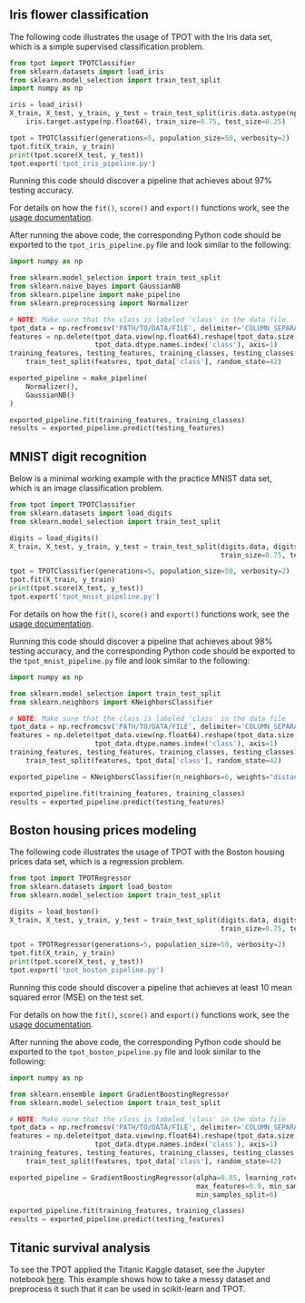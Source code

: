 ## Iris flower classification

The following code illustrates the usage of TPOT with the Iris data set, which is a simple supervised classification problem.

```Python
from tpot import TPOTClassifier
from sklearn.datasets import load_iris
from sklearn.model_selection import train_test_split
import numpy as np

iris = load_iris()
X_train, X_test, y_train, y_test = train_test_split(iris.data.astype(np.float64),
    iris.target.astype(np.float64), train_size=0.75, test_size=0.25)

tpot = TPOTClassifier(generations=5, population_size=50, verbosity=2)
tpot.fit(X_train, y_train)
print(tpot.score(X_test, y_test))
tpot.export('tpot_iris_pipeline.py')
```

Running this code should discover a pipeline that achieves about 97% testing accuracy.

For details on how the `fit()`, `score()` and `export()` functions work, see the [usage documentation](/using/).

After running the above code, the corresponding Python code should be exported to the `tpot_iris_pipeline.py` file and look similar to the following:

```Python
import numpy as np

from sklearn.model_selection import train_test_split
from sklearn.naive_bayes import GaussianNB
from sklearn.pipeline import make_pipeline
from sklearn.preprocessing import Normalizer

# NOTE: Make sure that the class is labeled 'class' in the data file
tpot_data = np.recfromcsv('PATH/TO/DATA/FILE', delimiter='COLUMN_SEPARATOR', dtype=np.float64)
features = np.delete(tpot_data.view(np.float64).reshape(tpot_data.size, -1),
                     tpot_data.dtype.names.index('class'), axis=1)
training_features, testing_features, training_classes, testing_classes = \
    train_test_split(features, tpot_data['class'], random_state=42)

exported_pipeline = make_pipeline(
    Normalizer(),
    GaussianNB()
)

exported_pipeline.fit(training_features, training_classes)
results = exported_pipeline.predict(testing_features)
```

## MNIST digit recognition

Below is a minimal working example with the practice MNIST data set, which is an image classification problem.

```Python
from tpot import TPOTClassifier
from sklearn.datasets import load_digits
from sklearn.model_selection import train_test_split

digits = load_digits()
X_train, X_test, y_train, y_test = train_test_split(digits.data, digits.target,
                                                    train_size=0.75, test_size=0.25)

tpot = TPOTClassifier(generations=5, population_size=50, verbosity=2)
tpot.fit(X_train, y_train)
print(tpot.score(X_test, y_test))
tpot.export('tpot_mnist_pipeline.py')
```

For details on how the `fit()`, `score()` and `export()` functions work, see the [usage documentation](/using/).

Running this code should discover a pipeline that achieves about 98% testing accuracy, and the corresponding Python code should be exported to the `tpot_mnist_pipeline.py` file and look similar to the following:

```Python
import numpy as np

from sklearn.model_selection import train_test_split
from sklearn.neighbors import KNeighborsClassifier

# NOTE: Make sure that the class is labeled 'class' in the data file
tpot_data = np.recfromcsv('PATH/TO/DATA/FILE', delimiter='COLUMN_SEPARATOR', dtype=np.float64)
features = np.delete(tpot_data.view(np.float64).reshape(tpot_data.size, -1),
                     tpot_data.dtype.names.index('class'), axis=1)
training_features, testing_features, training_classes, testing_classes = \
    train_test_split(features, tpot_data['class'], random_state=42)

exported_pipeline = KNeighborsClassifier(n_neighbors=6, weights="distance")

exported_pipeline.fit(training_features, training_classes)
results = exported_pipeline.predict(testing_features)
```

## Boston housing prices modeling

The following code illustrates the usage of TPOT with the Boston housing prices data set, which is a regression problem.

```Python
from tpot import TPOTRegressor
from sklearn.datasets import load_boston
from sklearn.model_selection import train_test_split

digits = load_boston()
X_train, X_test, y_train, y_test = train_test_split(digits.data, digits.target,
                                                    train_size=0.75, test_size=0.25)

tpot = TPOTRegressor(generations=5, population_size=50, verbosity=2)
tpot.fit(X_train, y_train)
print(tpot.score(X_test, y_test))
tpot.export('tpot_boston_pipeline.py')
```

Running this code should discover a pipeline that achieves at least 10 mean squared error (MSE) on the test set.

For details on how the `fit()`, `score()` and `export()` functions work, see the [usage documentation](/using/).

After running the above code, the corresponding Python code should be exported to the `tpot_boston_pipeline.py` file and look similar to the following:

```Python
import numpy as np

from sklearn.ensemble import GradientBoostingRegressor
from sklearn.model_selection import train_test_split

# NOTE: Make sure that the class is labeled 'class' in the data file
tpot_data = np.recfromcsv('PATH/TO/DATA/FILE', delimiter='COLUMN_SEPARATOR', dtype=np.float64)
features = np.delete(tpot_data.view(np.float64).reshape(tpot_data.size, -1),
                     tpot_data.dtype.names.index('class'), axis=1)
training_features, testing_features, training_classes, testing_classes = \
    train_test_split(features, tpot_data['class'], random_state=42)

exported_pipeline = GradientBoostingRegressor(alpha=0.85, learning_rate=0.1, loss="ls",
                                              max_features=0.9, min_samples_leaf=5,
                                              min_samples_split=6)

exported_pipeline.fit(training_features, training_classes)
results = exported_pipeline.predict(testing_features)
```

## Titanic survival analysis

To see the TPOT applied the Titanic Kaggle dataset, see the Jupyter notebook [here](https://github.com/rhiever/tpot/blob/master/tutorials/Titanic_Kaggle.ipynb). This example shows how to take a messy dataset and preprocess it such that it can be used in scikit-learn and TPOT.
